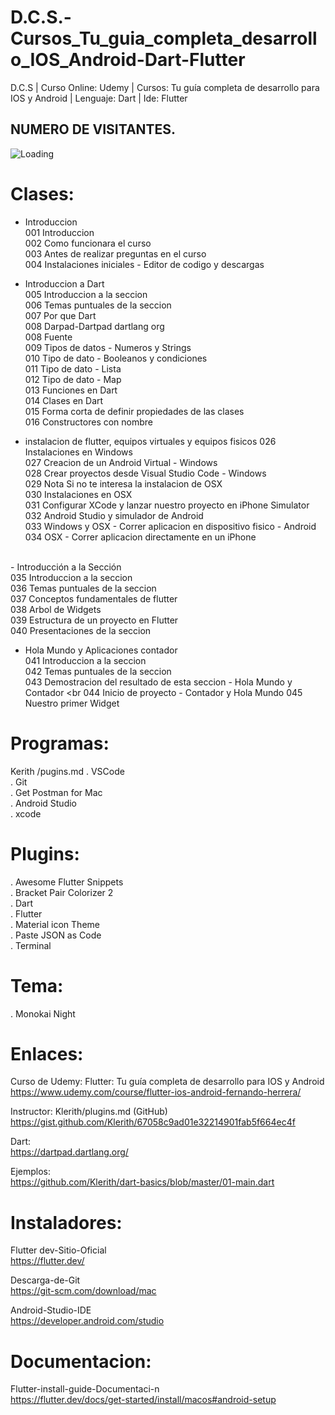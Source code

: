 # D.C.S.-Cursos_Tu_guia_completa_desarrollo_IOS_Android-Dart-Flutter
D.C.S | Curso Online: Udemy | Cursos: Tu guía completa de desarrollo para IOS y Android | Lenguaje: Dart  | Ide: Flutter

## NUMERO DE VISITANTES.
<img align="left" src = "https://profile-counter.glitch.me/
D.C.S.-Cursos_Tu_guia_completa_desarrollo_IOS_Android-Dart-Flutter/count.svg" alt ="Loading"> <br>
# Clases:
- Introduccion <br>
001 Introduccion <br>
002 Como funcionara el curso <br>
003 Antes de realizar preguntas en el curso <br>
004 Instalaciones iniciales - Editor de codigo y descargas <br>

- Introduccion a Dart <br>
005 Introduccion a la seccion <br>
006 Temas puntuales de la seccion <br>
007 Por que Dart <br>
008 Darpad-Dartpad dartlang org <br>
008 Fuente <br>
009 Tipos de datos - Numeros y Strings <br>
010 Tipo de dato - Booleanos y condiciones <br>
011 Tipo de dato - Lista <br>
012 Tipo de dato - Map <br>
013 Funciones en Dart <br>
014 Clases en Dart <br>
015 Forma corta de definir propiedades de las clases <br>
016 Constructores con nombre <br>

- instalacion de flutter, equipos virtuales y equipos fisicos 
026 Instalaciones en Windows  <br>
027 Creacion de un Android Virtual - Windows <br>
028 Crear proyectos desde Visual Studio Code - Windows <br>
029 Nota Si no te interesa la instalacion de OSX <br>
030 Instalaciones en OSX <br>
031 Configurar XCode y lanzar nuestro proyecto en iPhone Simulator <br>
032 Android Studio y simulador de Android <br>
033 Windows y OSX - Correr aplicacion en dispositivo fisico - Android <br>
034 OSX - Correr aplicacion directamente en un iPhone <br>
 <br>
- Introducción a la Sección <br>
035 Introduccion a la seccion <br>
036 Temas puntuales de la seccion <br>
037 Conceptos fundamentales de flutter <br>
038 Arbol de Widgets <br>
039 Estructura de un proyecto en Flutter <br>
040 Presentaciones de la seccion <br>

- Hola Mundo y Aplicaciones contador <br>
041 Introduccion a la seccion <br>
042 Temas puntuales de la seccion <br>
043 Demostracion del resultado de esta seccion - Hola Mundo y Contador <br
044 Inicio de proyecto - Contador y Hola Mundo
045 Nuestro primer Widget

# Programas:

Kerith /pugins.md
. VSCode <br>
. Git <br>
. Get Postman for Mac <br>
. Android Studio <br>
. xcode <br>

# Plugins:

. Awesome Flutter Snippets <br>
. Bracket Pair Colorizer 2 <br>
. Dart <br>
. Flutter <br>
. Material icon Theme <br>
. Paste JSON as Code <br>
. Terminal <br>

# Tema: 

. Monokai Night <br>

# Enlaces:

Curso de Udemy: Flutter: Tu guía completa de desarrollo para IOS y Android <br>
https://www.udemy.com/course/flutter-ios-android-fernando-herrera/

Instructor: Klerith/plugins.md (GitHub) <br>
https://gist.github.com/Klerith/67058c9ad01e32214901fab5f664ec4f

Dart: <br>
https://dartpad.dartlang.org/

Ejemplos: <br>
https://github.com/Klerith/dart-basics/blob/master/01-main.dart

# Instaladores:
Flutter dev-Sitio-Oficial <br>
https://flutter.dev/


Descarga-de-Git <br>
https://git-scm.com/download/mac

Android-Studio-IDE <br>
https://developer.android.com/studio

# Documentacion:
Flutter-install-guide-Documentaci-n <br>
https://flutter.dev/docs/get-started/install/macos#android-setup
